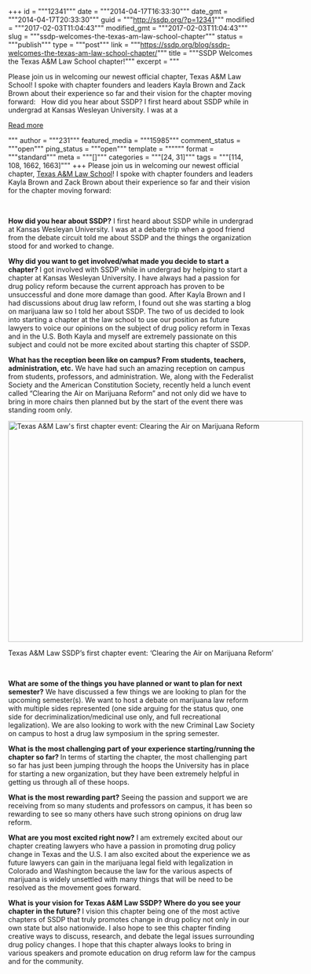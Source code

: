 +++
id = """12341"""
date = """2014-04-17T16:33:30"""
date_gmt = """2014-04-17T20:33:30"""
guid = """http://ssdp.org/?p=12341"""
modified = """2017-02-03T11:04:43"""
modified_gmt = """2017-02-03T11:04:43"""
slug = """ssdp-welcomes-the-texas-am-law-school-chapter"""
status = """publish"""
type = """post"""
link = """https://ssdp.org/blog/ssdp-welcomes-the-texas-am-law-school-chapter/"""
title = """SSDP Welcomes the Texas A&#038;M Law School chapter!"""
excerpt = """<p>Please join us in welcoming our newest official chapter, Texas A&amp;M Law School! I spoke with chapter founders and leaders Kayla Brown and Zack Brown about their experience so far and their vision for the chapter moving forward: &nbsp; How did you hear about SSDP? I first heard about SSDP while in undergrad at Kansas Wesleyan University. I was at a</p>
<div class="h10"></div>
<p><a class="more-link2 flat" href="https://ssdp.org/blog/ssdp-welcomes-the-texas-am-law-school-chapter/">Read more</a></p>
"""
author = """231"""
featured_media = """15985"""
comment_status = """open"""
ping_status = """open"""
template = """"""
format = """standard"""
meta = """[]"""
categories = """[24, 31]"""
tags = """[114, 108, 1662, 1663]"""
+++
Please join us in welcoming our newest official chapter, <a title="Texas A&amp;M Law SSDP" href="http://ssdp.org/chapters/southern/texas/texas-am-law-school/">Texas A&amp;M Law School</a>! I spoke with chapter founders and leaders Kayla Brown and Zack Brown about their experience so far and their vision for the chapter moving forward:

&nbsp;

<strong>How did you hear about SSDP?</strong> I first heard about SSDP while in undergrad at Kansas Wesleyan University. I was at a debate trip when a good friend from the debate circuit told me about SSDP and the things the organization stood for and worked to change.

<strong>Why did you want to get involved/what made you decide to start a chapter? </strong>I got involved with SSDP while in undergrad by helping to start a chapter at Kansas Wesleyan University. I have always had a passion for drug policy reform because the current approach has proven to be unsuccessful and done more damage than good. After Kayla Brown and I had discussions about drug law reform, I found out she was starting a blog on marijuana law so I told her about SSDP. The two of us decided to look into starting a chapter at the law school to use our position as future lawyers to voice our opinions on the subject of drug policy reform in Texas and in the U.S. Both Kayla and myself are extremely passionate on this subject and could not be more excited about starting this chapter of SSDP.

<strong>What has the reception been like on campus? From students, teachers, administration, etc.</strong> We have had such an amazing reception on campus from students, professors, and administration. We, along with the Federalist Society and the American Constitution Society, recently held a lunch event called “Clearing the Air on Marijuana Reform” and not only did we have to bring in more chairs then planned but by the start of the event there was standing room only.

<div id="attachment_12344" style="width: 610px" class="wp-caption aligncenter"><a href="http://ssdp.org/assets/ClearingTheAir.jpg"><img class="wp-image-12344" src="http://ssdp.org/assets/ClearingTheAir-1024x768.jpg" alt="Texas A&amp;M Law's first chapter event: Clearing the Air on Marijuana Reform" width="600" height="450" /></a><p class="wp-caption-text">Texas A&amp;M Law SSDP&#8217;s first chapter event: &#8216;Clearing the Air on Marijuana Reform&#8217;</p></div>

&nbsp;

<strong>What are some of the things you have planned or want to plan for next semester?</strong> We have discussed a few things we are looking to plan for the upcoming semester(s). We want to host a debate on marijuana law reform with multiple sides represented (one side arguing for the status quo, one side for decriminalization/medicinal use only, and full recreational legalization). We are also looking to work with the new Criminal Law Society on campus to host a drug law symposium in the spring semester.

<strong>What is the most challenging part of your experience starting/running the chapter so far? </strong>In terms of starting the chapter, the most challenging part so far has just been jumping through the hoops the University has in place for starting a new organization, but they have been extremely helpful in getting us through all of these hoops.

<strong>What is the most rewarding part?</strong> Seeing the passion and support we are receiving from so many students and professors on campus, it has been so rewarding to see so many others have such strong opinions on drug law reform.

<strong>What are you most excited right now?</strong> I am extremely excited about our chapter creating lawyers who have a passion in promoting drug policy change in Texas and the U.S. I am also excited about the experience we as future lawyers can gain in the marijuana legal field with legalization in Colorado and Washington because the law for the various aspects of marijuana is widely unsettled with many things that will be need to be resolved as the movement goes forward.

<strong>What is your vision for Texas A&amp;M Law SSDP? Where do you see your chapter in the future? </strong>I vision this chapter being one of the most active chapters of SSDP that truly promotes change in drug policy not only in our own state but also nationwide. I also hope to see this chapter finding creative ways to discuss, research, and debate the legal issues surrounding drug policy changes. I hope that this chapter always looks to bring in various speakers and promote education on drug reform law for the campus and for the community.
